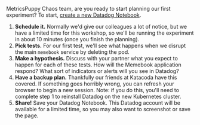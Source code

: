 MetricsPuppy Chaos team, are you ready to start planning our first experiment? To start, [create a new Datadog Notebook](https://app.datadoghq.com/notebook).

1. **Schedule it.** Normally we'd give our colleagues a lot of notice, but we have a limited time for this workshop, so we'll be running the experiment in about 10 minutes (once you finish the planning).
1. **Pick tests.** For our first test, we'll see what happens when we disrupt the main `memebook` service by deleting the pod.
1. **Make a hypothesis.** Discuss with your partner what you expect to happen for each of these tests. How will the Memebook application respond? What sort of indicators or alerts will you see in Datadog?
1. **Have a backup plan.** Thankfully our friends at Katacoda have this covered. If something goes horribly wrong, you can refresh your browser to begin a new session. Note: if you do this, you'll need to complete step 1 to reinstall Datadog on the new Kubernetes cluster.
1. **Share!** Save your Datadog Notebook. This Datadog account will be available for a limited time, so you may also want to screenshot or save the page.
